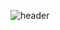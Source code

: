 ![header](https://capsule-render.vercel.app/api?type=waving&color=auto&height=200&section=header&text=capsule%20render&fontSize=90)
